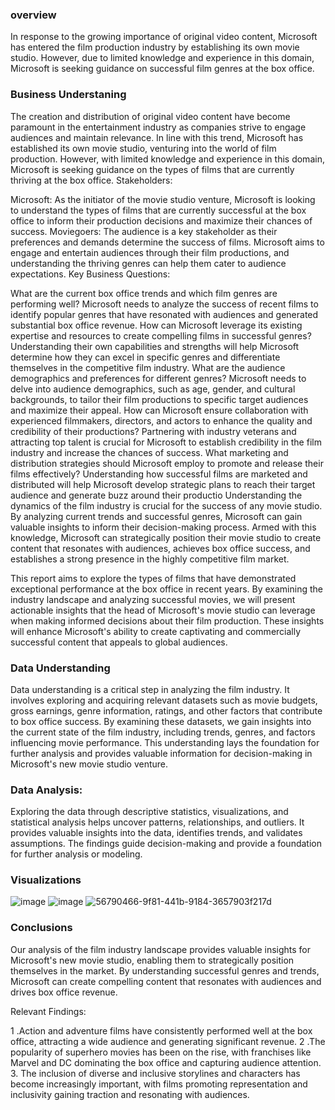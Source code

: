 ### overview
In response to the growing importance of original video content, Microsoft has entered the film production industry by establishing its own movie studio. However, due to limited knowledge and experience in this domain, Microsoft is seeking guidance on successful film genres at the box office.
### Business Understaning
The creation and distribution of original video content have become paramount in the entertainment industry as companies strive to engage audiences and maintain relevance. In line with this trend, Microsoft has established its own movie studio, venturing into the world of film production. However, with limited knowledge and experience in this domain, Microsoft is seeking guidance on the types of films that are currently thriving at the box office.
Stakeholders:

Microsoft: As the initiator of the movie studio venture, Microsoft is looking to understand the types of films that are currently successful at the box office to inform their production decisions and maximize their chances of success.
Moviegoers: The audience is a key stakeholder as their preferences and demands determine the success of films. Microsoft aims to engage and entertain audiences through their film productions, and understanding the thriving genres can help them cater to audience expectations.
Key Business Questions:

What are the current box office trends and which film genres are performing well? Microsoft needs to analyze the success of recent films to identify popular genres that have resonated with audiences and generated substantial box office revenue.
How can Microsoft leverage its existing expertise and resources to create compelling films in successful genres? Understanding their own capabilities and strengths will help Microsoft determine how they can excel in specific genres and differentiate themselves in the competitive film industry.
What are the audience demographics and preferences for different genres? Microsoft needs to delve into audience demographics, such as age, gender, and cultural backgrounds, to tailor their film productions to specific target audiences and maximize their appeal.
How can Microsoft ensure collaboration with experienced filmmakers, directors, and actors to enhance the quality and credibility of their productions? Partnering with industry veterans and attracting top talent is crucial for Microsoft to establish credibility in the film industry and increase the chances of success.
What marketing and distribution strategies should Microsoft employ to promote and release their films effectively? Understanding how successful films are marketed and distributed will help Microsoft develop strategic plans to reach their target audience and generate buzz around their productio
Understanding the dynamics of the film industry is crucial for the success of any movie studio. By analyzing current trends and successful genres, Microsoft can gain valuable insights to inform their decision-making process. Armed with this knowledge, Microsoft can strategically position their movie studio to create content that resonates with audiences, achieves box office success, and establishes a strong presence in the highly competitive film market.

This report aims to explore the types of films that have demonstrated exceptional performance at the box office in recent years. By examining the industry landscape and analyzing successful movies, we will present actionable insights that the head of Microsoft's movie studio can leverage when making informed decisions about their film production. These insights will enhance Microsoft's ability to create captivating and commercially successful content that appeals to global audiences.
### Data Understanding
Data understanding is a critical step in analyzing the film industry. It involves exploring and acquiring relevant datasets such as movie budgets, gross earnings, genre information, ratings, and other factors that contribute to box office success. By examining these datasets, we gain insights into the current state of the film industry, including trends, genres, and factors influencing movie performance. This understanding lays the foundation for further analysis and provides valuable information for decision-making in Microsoft's new movie studio venture.

 ### Data Analysis:
Exploring the data through descriptive statistics, visualizations, and statistical analysis helps uncover patterns, relationships, and outliers. It provides valuable insights into the data, identifies trends, and validates assumptions. The findings guide decision-making and provide a foundation for further analysis or modeling.
### Visualizations
![image](https://github.com/joshua-moo/MicrosoftProject/assets/74447522/6ec0587a-4df7-4f1b-a601-0afbc2fa56bb)
![image](https://github.com/joshua-moo/MicrosoftProject/assets/74447522/cb8eb248-669e-436c-917a-7971d8d7e653)
![56790466-9f81-441b-9184-3657903f217d](https://github.com/joshua-moo/MicrosoftProject/assets/74447522/dad806b9-a5f7-43d5-9fe3-99a09f7ab595)

### Conclusions

Our analysis of the film industry landscape provides valuable insights for Microsoft's new movie studio, enabling them to strategically position themselves in the market. By understanding successful genres and trends, Microsoft can create compelling content that resonates with audiences and drives box office revenue.

Relevant Findings:

 1 .Action and adventure films have consistently performed well at the box office, attracting a wide audience and generating significant revenue.
2 .The popularity of superhero movies has been on the rise, with franchises like Marvel and DC dominating the box office and capturing audience attention.
3. The inclusion of diverse and inclusive storylines and characters has become increasingly important, with films promoting representation and inclusivity gaining traction and resonating with audiences.

